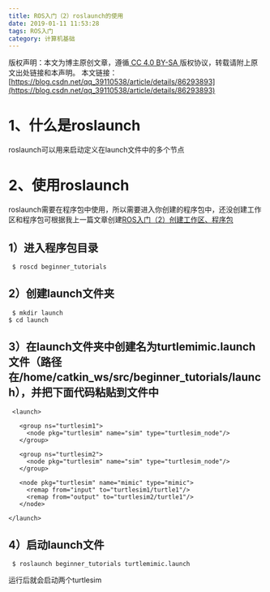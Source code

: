 ```yaml
---
title: ROS入门（2）roslaunch的使用
date: 2019-01-11 11:53:28
tags: ROS入门
category: 计算机基础
---
```

 [ ](http://creativecommons.org/licenses/by-sa/4.0/) 版权声明：本文为博主原创文章，遵循[ CC 4.0 BY-SA ](http://creativecommons.org/licenses/by-sa/4.0/)版权协议，转载请附上原文出处链接和本声明。  本文链接：[https://blog.csdn.net/qq_39110538/article/details/86293893](https://blog.csdn.net/qq_39110538/article/details/86293893)   
    
   # 1、什么是roslaunch

 roslaunch可以用来启动定义在launch文件中的多个节点

 
# 2、使用roslaunch

 roslaunch需要在程序包中使用，所以需要进入你创建的程序包中，还没创建工作区和程序包可根据我上一篇文章创建[ROS入门（2）创建工作区、程序包](https://blog.csdn.net/qq_39110538/article/details/86290128)

 
## 1）进入程序包目录

 
```
 $ roscd beginner_tutorials
```
 
## 2）创建launch文件夹

 
```
 $ mkdir launch
$ cd launch
```
 
## 3）在launch文件夹中创建名为turtlemimic.launch文件（路径在/home/catkin_ws/src/beginner_tutorials/launch），并把下面代码粘贴到文件中

 
```
 <launch>
 
   <group ns="turtlesim1">
     <node pkg="turtlesim" name="sim" type="turtlesim_node"/>
   </group>
 
   <group ns="turtlesim2">
     <node pkg="turtlesim" name="sim" type="turtlesim_node"/>
   </group>
 
   <node pkg="turtlesim" name="mimic" type="mimic">
     <remap from="input" to="turtlesim1/turtle1"/>
     <remap from="output" to="turtlesim2/turtle1"/>
   </node>
 
</launch>
```
 
## 4）启动launch文件

 
```
 $ roslaunch beginner_tutorials turtlemimic.launch
```
 运行后就会启动两个turtlesim

 

   
 